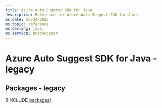 ```yaml
---
title: Azure Auto Suggest SDK for Java
description: Reference for Azure Auto Suggest SDK for Java
ms.date: 06/24/2025
ms.topic: reference
ms.devlang: java
ms.service: autosuggest
---
```

# Azure Auto Suggest SDK for Java - legacy
## Packages - legacy
[!INCLUDE [packages](auto-suggest-index.md)]